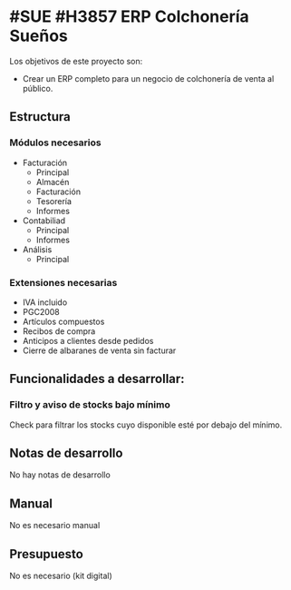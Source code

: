 # #SUE #H3857 ERP Colchonería Sueños

Los objetivos de este proyecto son:
+ Crear un ERP completo para un negocio de colchonería de venta al público.

## Estructura

### Módulos necesarios
+ Facturación
    + Principal 
    + Almacén
    + Facturación
    + Tesorería
    + Informes
+ Contabiliad
    + Principal
    + Informes
+ Análisis
    + Principal

### Extensiones necesarias
+ IVA incluido
+ PGC2008
+ Artículos compuestos
+ Recibos de compra
+ Anticipos a clientes desde pedidos
+ Cierre de albaranes de venta sin facturar

## Funcionalidades a desarrollar:

### Filtro y aviso de stocks bajo mínimo
Check para filtrar los stocks cuyo disponible esté por debajo del mínimo.

## Notas de desarrollo
No hay notas de desarrollo

## Manual
No es necesario manual

## Presupuesto
No es necesario (kit digital)